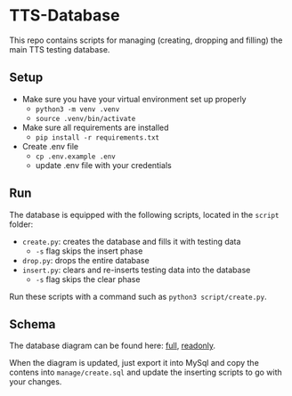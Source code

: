 # TTS-Database

This repo contains scripts for managing (creating, dropping and filling) the main TTS testing database.

## Setup
- Make sure you have your virtual environment set up properly
  - `python3 -m venv .venv`
  - `source .venv/bin/activate`
- Make sure all requirements are installed
  - `pip install -r requirements.txt`
- Create .env file
  - `cp .env.example .env`
  - update .env file with your credentials
 
## Run
The database is equipped with the following scripts, located in the `script` folder:
- `create.py`: creates the database and fills it with testing data
  - `-s` flag skips the insert phase
- `drop.py`: drops the entire database
- `insert.py`: clears and re-inserts testing data into the database
  - `-s` flag skips the clear phase

Run these scripts with a command such as `python3 script/create.py`.

## Schema

The database diagram can be found here: [full](https://dbdiagram.io/d/CommunistBachelor-652c00e7ffbf5169f0b71ee4), [readonly](https://dbdiagram.io/d/TTS-Game-Database-652c00e7ffbf5169f0b71ee4).

When the diagram is updated, just export it into MySql and copy the contens into `manage/create.sql` and update the inserting scripts to go with your changes.
